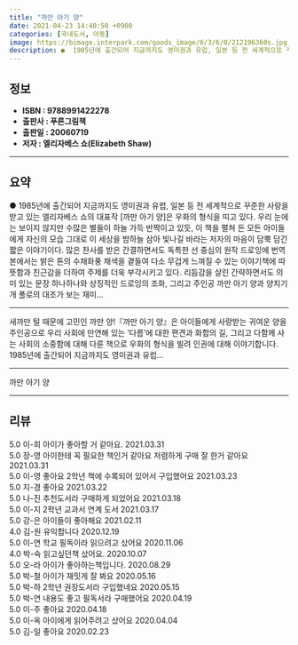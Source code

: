 ```yaml
---
title: "까만 아기 양"
date: 2021-04-23 14:40:50 +0900
categories: [국내도서, 아동]
image: https://bimage.interpark.com/goods_image/6/3/6/0/212196360s.jpg
description: ●  1985년에 출간되어 지금까지도 영미권과 유럽, 일본 등 전 세계적으로 꾸준한 사랑을 받고 있는 엘리자베스 쇼의 대표작 [까만 아기 양]은 우화의 형식을 띠고 있다. 우리 눈에는 보이지 않지만 수많은 별들이 하늘 가득 반짝이고 있듯, 이 책을 펼쳐 든 모든 아이들에게 자신의 모습 그대로 이 세상을 
---
```


## **정보**

- **ISBN : 9788991422278**
- **출판사 : 푸른그림책**
- **출판일 : 20060719**
- **저자 : 엘리자베스 쇼(Elizabeth Shaw)**

------



## **요약**

●  1985년에 출간되어 지금까지도 영미권과 유럽, 일본 등 전 세계적으로 꾸준한 사랑을 받고 있는 엘리자베스 쇼의 대표작 [까만 아기 양]은 우화의 형식을 띠고 있다. 우리 눈에는 보이지 않지만 수많은 별들이 하늘 가득 반짝이고 있듯, 이 책을 펼쳐 든 모든 아이들에게 자신의 모습 그대로 이 세상을 밤하늘 삼아 빛나길 바라는 저자의 마음이 담뿍 담긴 짧은 이야기이다. 많은 찬사를 받은 간결하면서도 독특한 선 중심의 원작 드로잉에 번역본에서는 밝은 톤의 수채화풍 채색을 곁들여 다소 무겁게 느껴질 수 있는 이야기책에 따뜻함과 친근감을 더하여 주제를 더욱 부각시키고 있다. 리듬감을 살린 간략하면서도 의미 있는 문장 하나하나와 상징적인 드로잉의 조화, 그리고 주인공 까만 아기 양과 양치기 개 폴로의 대조가 보는 재미...

------

새까만 털 때문에 고민인 까만 양!『까만 아기 양』은 아이들에게 사랑받는 귀여운 양을 주인공으로 우리 사회에 만연해 있는 ‘다름’에 대한 편견과 화합의 길, 그리고 다함께 사는 사회의 소중함에 대해 다룬 책으로 우화의 형식을 빌려 인권에 대해 이야기합니다. 1985년에 출간되어 지금까지도 영미권과 유럽... 

------


까만 아기 양 

------


## **리뷰** 

5.0 이-희 아이가 좋아할 거 같아요. 2021.03.31 <br/>5.0 장-영 아이한테 꼭 필요한 책인거 같아요 저렴하게 구매 잘 한거 같아요 2021.03.31 <br/>5.0 이-영 좋아요 2학년 책에 수록되어 있어서 구입했어요  2021.03.23 <br/>5.0 지-경 좋아요 2021.03.22 <br/>5.0 나-진 추천도서라 구매하게 되었어요 2021.03.18 <br/>5.0 이-지 2학년 교과서 연계 도서 2021.03.17 <br/>5.0 강-은 아이들이 좋아해요  2021.02.11 <br/>4.0 김-원 유익합니다 2020.12.19 <br/>5.0 이-연 학교 필독이라 읽으려고 샀어요 2020.11.06 <br/>4.0 박-숙 읽고싶던책  샀어요. 2020.10.07 <br/>5.0 오-라 아이가 좋아하는책입니다. 2020.08.29 <br/>5.0 박-철 아이가 재밋게 잘 봐요 2020.05.16 <br/>5.0 박-하 2학년 권장도서라 구입했네요 2020.05.15 <br/>5.0 박-연 내용도 좋고 필독서라 구매했어요 2020.04.19 <br/>5.0 이-주 좋아요 2020.04.18 <br/>5.0 이-옥 아이에게 읽어주려고 샀어요 2020.04.04 <br/>5.0 김-일 좋아요 2020.02.23 <br/>